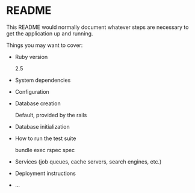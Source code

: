 # README

This README would normally document whatever steps are necessary to get the
application up and running.

Things you may want to cover:

* Ruby version
  
  2.5

* System dependencies

* Configuration

* Database creation
  
  Default, provided by the rails

* Database initialization

* How to run the test suite
  
  bundle exec rspec spec

* Services (job queues, cache servers, search engines, etc.)

* Deployment instructions

* ...
